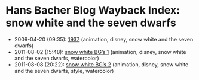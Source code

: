 # Hans Bacher Blog Wayback Index: snow white and the seven dwarfs

* 2009-04-20 (09:35): [1937](https://web.archive.org/web/https://one1more2time3.wordpress.com/2009/04/20/1937/) (animation, disney, snow white and the seven dwarfs)
* 2011-08-02 (15:48): [snow white BG’s 1](https://web.archive.org/web/https://one1more2time3.wordpress.com/2011/08/02/snow-white-bgs-1/) (animation, disney, snow white and the seven dwarfs, watercolor)
* 2011-08-08 (20:22): [snow white BG’s 2](https://web.archive.org/web/https://one1more2time3.wordpress.com/2011/08/08/snow-white-2/) (animation, disney, snow white and the seven dwarfs, style, watercolor)